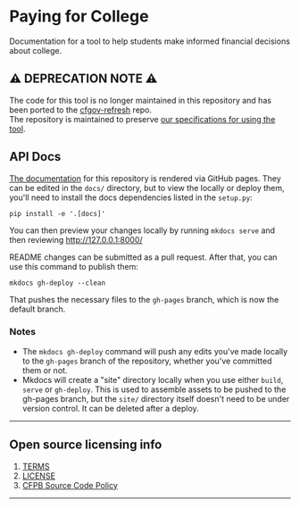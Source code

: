 # Paying for College
Documentation for a tool to help students make informed financial decisions about college.

## ⚠️ DEPRECATION NOTE ⚠️
The code for this tool is no longer maintained in this repository and has been ported to the [cfgov-refresh](https://github.com/cfpb/cfgov-refresh) repo.  
The repository is maintained to preserve [our specifications for using the tool](https://cfpb.github.io/college-costs/). 

## API Docs

[The documentation](https://cfpb.github.io/college-costs/) for this repository is rendered via GitHub pages. They can be edited in the `docs/` directory, but to view the locally or deploy them, you'll need to install the docs dependencies listed in the `setup.py`:

```
pip install -e '.[docs]'
```

You can then preview your changes locally by running `mkdocs serve` and then reviewing <http://127.0.0.1:8000/>

README changes can be submitted as a pull request. After that, you can use this command to publish them:

```
mkdocs gh-deploy --clean
```

That pushes the necessary files to the `gh-pages` branch, which is now the default branch.

### Notes

- The `mkdocs gh-deploy` command will push any edits you've made locally to the `gh-pages` branch of the repository, whether you've committed them or not.
- Mkdocs will create a "site" directory locally when you use either `build`, `serve` or `gh-deploy`. This is used to assemble assets to be pushed to the gh-pages branch, but the `site/` directory itself doesn't need to be under version control. It can be deleted after a deploy.

----

## Open source licensing info
1. [TERMS](TERMS.md)
2. [LICENSE](LICENSE)
3. [CFPB Source Code Policy](https://github.com/cfpb/source-code-policy/)

----
